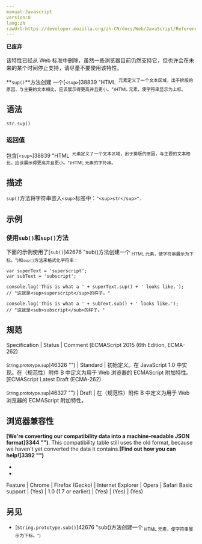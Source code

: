 ```yaml
---
manual:Javascript
version:0
lang:zh
rawUrl:https://developer.mozilla.org/zh-CN/docs/Web/JavaScript/Reference/Global_Objects/String/sup#
---
```






**已废弃**<br></br>该特性已经从 Web 标准中删除，虽然一些浏览器目前仍然支持它，但也许会在未来的某个时间停止支持，请尽量不要使用该特性。





**`sup()`**方法创建 一个[`<sup>`]38839 "HTML <sup> 元素定义了一个文本区域，出于排版的原因，与主要的文本相比，应该展示得更高并且更小。")HTML 元素，使字符串显示为上标。


## 语法<a name="语法"></a>

```
str.sup()
```

### 返回值<a name="返回值"></a>


包含[`<sup>`]38839 "HTML <sup> 元素定义了一个文本区域，出于排版的原因，与主要的文本相比，应该展示得更高并且更小。")HTML 元素的字符串。


## 描述<a name="描述"></a>


`sup()`方法将字符串嵌入`<sup>`标签中：`"<sup>str</sup>"`.


## 示例<a name="示例"></a>

### 使用`sub()`和`sup()`方法<a name="使用sub()和sup()方法"></a>


下面的示例使用了[`sub()`]42676 "sub()方法创建一个 <sub> HTML 元素，使字符串展示为下标。")和`sup()`方法来格式化字符串：


```
var superText = 'superscript';
var subText = 'subscript';

console.log('This is what a ' + superText.sup() + ' looks like.');
// "这就是<sup>superscript</sup>的样子。"

console.log('This is what a ' + subText.sub() + ' looks like.');
// "这就是<sub>subscript</sub>的样子。"
```

## 规范<a name="规范"></a>

Specification | Status | Comment 
[ECMAScript 2015 (6th Edition, ECMA-262)<br></br><small>String.prototype.sup</small>]46326 "") | Standard | 初始定义。在 JavaScript 1.0 中实现。在（规范性）附件 B 中定义为用于 Web 浏览器的 ECMAScript 附加特性。 
[ECMAScript Latest Draft (ECMA-262)<br></br><small>String.prototype.sup</small>]46327 "") | Draft | 在（规范性）附件 B 中定义为用于 Web 浏览器的 ECMAScript 附加特性。 


## 浏览器兼容性<a name="浏览器兼容性"></a>


**[We&#39;re converting our compatibility data into a machine-readable JSON format]3344 "")**. This compatibility table still uses the old format, because we haven&#39;t yet converted the data it contains.**[Find out how you can help!]3392 "")**


* 
* 

Feature | Chrome | Firefox (Gecko) | Internet Explorer | Opera | Safari 
Basic support | (Yes) | 1.0 (1.7 or earlier) | (Yes) | (Yes) | (Yes) 





## 另见<a name="另见"></a>

* [`String.prototype.sub()`]42676 "sub()方法创建一个 <sub> HTML 元素，使字符串展示为下标。")



